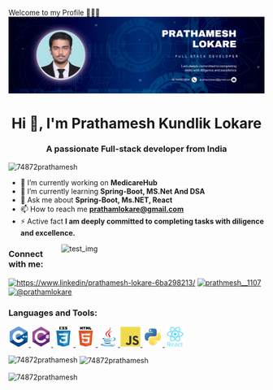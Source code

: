 Welcome to my Profile 🙋🏻‍♂️
![logo](https://github.com/74872Prathamesh/74872Prathamesh/blob/main/github%20profile%20Banner.png)
<h1 align="center">Hi 👋, I'm Prathamesh Kundlik Lokare</h1>
<h3 align="center">A passionate Full-stack developer from India</h3>

<p align="left"> <img src="https://komarev.com/ghpvc/?username=74872prathamesh&label=Profile%20views&color=0e75b6&style=flat" alt="74872prathamesh" /> </p>

- 🔭 I’m currently working on **MedicareHub**
- 🌱 I’m currently learning **Spring-Boot, MS.Net And DSA**
- 💬 Ask me about **Spring-Boot, Ms.NET, React**
- 📫 How to reach me **prathamlokare@gmail.com**
- ⚡ Active fact **I am deeply committed to completing tasks with diligence and excellence.**
<img align="right" alt="test_img" width="400" src="https://miro.medium.com/max/1360/0*7Q3yvSIv_t0ioJ-Z.gif">
<h3 align="left">Connect with me:</h3>
<p align="left">
<a href="https://linkedin.com/in/https://www.linkedin/prathamesh-lokare-6ba298213/" target="blank"><img align="center" src="https://raw.githubusercontent.com/rahuldkjain/github-profile-readme-generator/master/src/images/icons/Social/linked-in-alt.svg" alt="https://www.linkedin/prathamesh-lokare-6ba298213/" height="30" width="40" /></a>
<a href="https://instagram.com/prathmesh__1107" target="blank"><img align="center" src="https://raw.githubusercontent.com/rahuldkjain/github-profile-readme-generator/master/src/images/icons/Social/instagram.svg" alt="prathmesh__1107" height="30" width="40" /></a>
<a href="https://www.hackerrank.com/@prathamlokare" target="blank"><img align="center" src="https://raw.githubusercontent.com/rahuldkjain/github-profile-readme-generator/master/src/images/icons/Social/hackerrank.svg" alt="@prathamlokare" height="30" width="40" /></a>
</p>

<h3 align="left">Languages and Tools:</h3>
<p align="left"> <a href="https://www.w3schools.com/cpp/" target="_blank" rel="noreferrer"> <img src="https://raw.githubusercontent.com/devicons/devicon/master/icons/cplusplus/cplusplus-original.svg" alt="cplusplus" width="40" height="40"/> </a> <a href="https://www.w3schools.com/cs/" target="_blank" rel="noreferrer"> <img src="https://raw.githubusercontent.com/devicons/devicon/master/icons/csharp/csharp-original.svg" alt="csharp" width="40" height="40"/> </a> <a href="https://www.w3schools.com/css/" target="_blank" rel="noreferrer"> <img src="https://raw.githubusercontent.com/devicons/devicon/master/icons/css3/css3-original-wordmark.svg" alt="css3" width="40" height="40"/> </a> <a href="https://www.w3.org/html/" target="_blank" rel="noreferrer"> <img src="https://raw.githubusercontent.com/devicons/devicon/master/icons/html5/html5-original-wordmark.svg" alt="html5" width="40" height="40"/> </a> <a href="https://www.java.com" target="_blank" rel="noreferrer"> <img src="https://raw.githubusercontent.com/devicons/devicon/master/icons/java/java-original.svg" alt="java" width="40" height="40"/> </a> <a href="https://developer.mozilla.org/en-US/docs/Web/JavaScript" target="_blank" rel="noreferrer"> <img src="https://raw.githubusercontent.com/devicons/devicon/master/icons/javascript/javascript-original.svg" alt="javascript" width="40" height="40"/> </a> <a href="https://www.python.org" target="_blank" rel="noreferrer"> <img src="https://raw.githubusercontent.com/devicons/devicon/master/icons/python/python-original.svg" alt="python" width="40" height="40"/> </a> <a href="https://reactjs.org/" target="_blank" rel="noreferrer"> <img src="https://raw.githubusercontent.com/devicons/devicon/master/icons/react/react-original-wordmark.svg" alt="react" width="40" height="40"/> </a> </p>

<p><img align="left" src="https://github-readme-stats.vercel.app/api/top-langs?username=74872prathamesh&show_icons=true&locale=en&layout=compact" alt="74872prathamesh" /></p>

<p>&nbsp;<img align="center" src="https://github-readme-stats.vercel.app/api?username=74872prathamesh&show_icons=true&locale=en" alt="74872prathamesh" /></p>

<p><img align="center" src="https://github-readme-streak-stats.herokuapp.com/?user=74872prathamesh&" alt="74872prathamesh" /></p>
